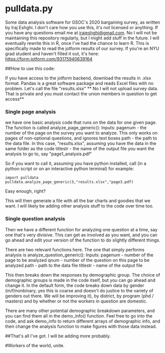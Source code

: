 # pulldata.py

Some data analysis software for GSOC's 2020 bargaining survey, as written by Iraj Eshghi. I don't care how you use this, it's not licensed or anything. If you have any questions email me at irajeshghi@gmail.com. No I will not be maintaining this repository regularly, but I might add stuff in the future. I will eventually rewrite this in R, once I've had the chance to learn R. This is specifically made to read the jotform results of our survey. If you're an NYU grad student and haven't filled it out, it's here: https://form.jotform.com/93175940639164

##How to use this code:

If you have access to the jotform backend, download the results in .xlsx format. Pandas is a great software package and reads Excel files with no problem.
Let's call the file "results.xlsx"
** No I will not upload survey data. That is private and you must contact the union members in question to get access**

### Single page analysis
we have one basic analysis code that runs on the data for one given page. 
	The function is called analyze_page_generic():
	Inputs: pagenum - the number of the page on the survey you want to analyze. This only works on pages of non-optional questions, and ignores text boxes
			path - the path to the data file. In this case, "results.xlsx", assuming you have the data in the same folder as the code
			titlestr - the name of the output file you want the analysis to go to, say "page1_analysis.pdf"

So if you want to call it, assuming you have python installed, call (in a python script or on an interactive python terminal) for example:
```
import pulldata
pulldata.analyze_page_generic(3,"results.xlsx","page3.pdf)
```

Easy enough, right?

This will then generate a file with all the bar charts and goodies that we want. I will likely be adding other analysis stuff to the code over time too.

### Single question analysis

Then we have a different function for analyzing one question at a time, say one that's very divisive. This can get as involved as you want, and you can go ahead and edit your version of the function to do slightly different things. 

There are two relevant functions here. 
The one that simply performs analysis is analyze_question_generic():
	Inputs: pagenum - number of the page to be analyzed
			qnum - number of the question on this page to be analyzed
			path - path to the data file
			titlestr - name of the output file

This then breaks down the responses by demographic group. The choice of demographic groups is made in the code itself, but you can go ahead and change it. 
In the default form, the code breaks down data by gender (m/f/nonbinary, yes this is coarse and doesn't do justice to the variety of genders out there. We will be improving it), by district, by program (phd / masters) and by whether or not the workers in question are domestic. 

There are many other potential demographic breakdown parameters, and you can find them all in the demo_info() function. Feel free to go into the code, and ask demo_info to return different arrays of demographic info, and then change the analysis function to make figures with those data instead.

##That's all I've got. I will be adding more probably.

#Workers of the world, unite.
